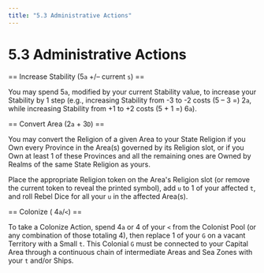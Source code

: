 ```yaml
---
title: "5.3 Administrative Actions"
---
```


# 5.3 Administrative Actions

== Increase Stability (5<code>a</code> +/– current <code>s</code>) ==

You may spend 5<code>a</code>, modified by your current Stability value, to increase your Stability by 1 step (e.g., increasing Stability from -3 to -2 costs (5 – 3 =) 2<code>a</code>, while increasing Stability from +1 to +2 costs (5 + 1 =) 6<code>a</code>).

== Convert Area (2<code>a</code> + 3<code>D</code>) ==

You may convert the Religion of a given Area to your State Religion if you Own every Province in the Area(s) governed by its Religion slot, or if you Own at least 1 of these Provinces and all the remaining ones are Owned by Realms of the same State Religion as yours.

Place the appropriate Religion token on the Area's Religion slot (or remove the current token to reveal the printed symbol), add <code>u</code> to 1 of your affected <code>t</code>, and roll Rebel Dice for all your <code>u</code> in the affected Area(s).

== Colonize ( 4<code>a</code>/<code><</code>) ==

To take a Colonize Action, spend 4<code>a</code> or 4 of your <code><</code> from the Colonist Pool (or any combination of those totaling 4), then replace 1 of your <code>G</code> on a vacant Territory with a Small <code>t</code>. This Colonial <code>G</code> must be connected to your Capital Area through a continuous chain of intermediate Areas and Sea Zones with your <code>t</code> and/or Ships.
